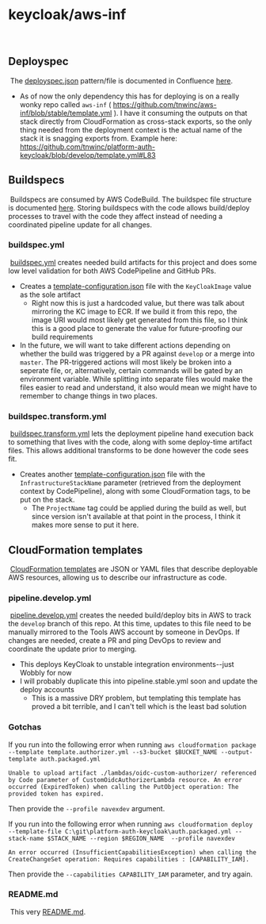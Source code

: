 # keycloak/aws-inf
​
## Deployspec
​
The [deployspec.json](./deployspec.json) pattern/file is documented in Confluence [here](https://confluence.navexglobal.com/display/PE/Deployspec).
​
* As of now the only dependency this has for deploying is on a really wonky repo called `aws-inf` ( https://github.com/tnwinc/aws-inf/blob/stable/template.yml ). I have it consuming the outputs on that stack directly from CloudFormation as cross-stack exports, so the only thing needed from the deployment context is the actual name of the stack it is snagging exports from. Example here: https://github.com/tnwinc/platform-auth-keycloak/blob/develop/template.yml#L83
​
## Buildspecs
​
Buildspecs are consumed by AWS CodeBuild. The buildspec file structure is documented [here](https://docs.aws.amazon.com/codebuild/latest/userguide/build-spec-ref.html).
Storing buildspecs with the code allows build/deploy processes to travel with the code they affect instead of needing a coordinated pipeline update for all changes.
​
### buildspec.yml
​
[buildspec.yml](./buildspec.yml) creates needed build artifacts for this project and does some low level validation for both AWS CodePipeline and GitHub PRs.
​
* Creates a [template-configuration.json](https://docs.aws.amazon.com/AWSCloudFormation/latest/UserGuide/continuous-delivery-codepipeline-cfn-artifacts.html#w2ab1c13c17c15) file with the `KeyCloakImage` value as the sole artifact
  * Right now this is just a hardcoded value, but there was talk about mirroring the KC image to ECR. If we build it from this repo, the image URI would most likely get generated from this file, so I think this is a good place to generate the value for future-proofing our build requirements
* In the future, we will want to take different actions depending on whether the build was triggered by a PR against `develop` or a merge into `master`. The PR-triggered actions will most likely be broken into a seperate file, or, alternatively, certain commands will be gated by an environment variable. While splitting into separate files would make the files easier to read and understand, it also would mean we might have to remember to change things in two places.
​
### buildspec.transform.yml
​
[buildspec.transform.yml](./buildspec.transform.yml) lets the deployment pipeline hand execution back to something that lives with the code, along with some deploy-time artifact files. This allows additional transforms to be done however the code sees fit.
​
* Creates another [template-configuration.json](https://docs.aws.amazon.com/AWSCloudFormation/latest/UserGuide/continuous-delivery-codepipeline-cfn-artifacts.html#w2ab1c13c17c15) file with the `InfrastructureStackName` parameter (retrieved from the deployment context by CodePipeline), along with some CloudFormation tags, to be put on the stack.
  * The `ProjectName` tag could be applied during the build as well, but since version isn't available at that point in the process, I think it makes more sense to put it here.
​
## CloudFormation templates
​
[CloudFormation templates](https://docs.aws.amazon.com/AWSCloudFormation/latest/UserGuide/template-reference.html) are JSON or YAML files that describe deployable AWS resources, allowing us to describe our infrastructure as code.
​
### pipeline.develop.yml
​
[pipeline.develop.yml](./pipeline.develop.yml) creates the needed build/deploy bits in AWS to track the `develop` branch of this repo. At this time, updates to this file need to be manually mirrored to the Tools AWS account by someone in DevOps. If changes are needed, create a PR and ping DevOps to review and coordinate the update prior to merging.
​
* This deploys KeyCloak to unstable integration environments--just Wobbly for now
* I will probably duplicate this into pipeline.stable.yml soon and update the deploy accounts
  * This is a massive DRY problem, but templating this template has proved a bit terrible, and I can't tell which is the least bad solution
​

### Gotchas
If you run into the following error when running 
`aws cloudformation package --template template.authorizer.yml --s3-bucket $BUCKET_NAME --output-template auth.packaged.yml`

`Unable to upload artifact ./lambdas/oidc-custom-authorizer/ referenced by Code parameter of CustomOidcAuthorizerLambda resource.
An error occurred (ExpiredToken) when calling the PutObject operation: The provided token has expired.`

Then provide the `--profile navexdev` argument.

If you run into the following error when running
`aws cloudformation deploy --template-file C:\git\platform-auth-keycloak\auth.packaged.yml --stack-name $STACK_NAME --region $REGION_NAME  --profile navexdev`

`An error occurred (InsufficientCapabilitiesException) when calling the CreateChangeSet operation: Requires capabilities : [CAPABILITY_IAM].`

Then provide the `--capabilities CAPABILITY_IAM` parameter, and try again.

### README.md
​
This very [README.md](./README.md).
